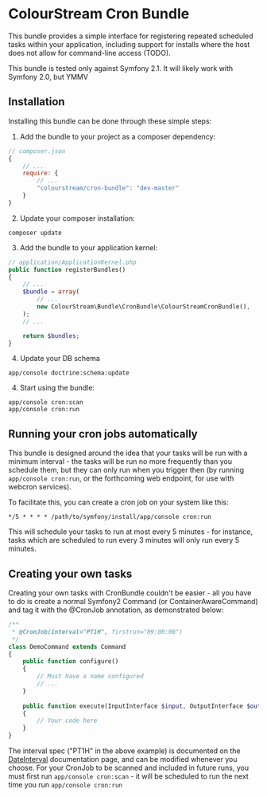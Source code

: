 # ColourStream Cron Bundle

This bundle provides a simple interface for registering repeated scheduled
tasks within your application, including support for installs where the host
does not allow for command-line access (TODO).

This bundle is tested only against Symfony 2.1. It will likely work with Symfony 2.0, but YMMV

## Installation

Installing this bundle can be done through these simple steps:

1. Add the bundle to your project as a composer dependency:
```javascript
// composer.json
{
    // ...
    require: {
        // ...
        "colourstream/cron-bundle": "dev-master"
    }
}
```

2. Update your composer installation:
```shell
composer update
````

3. Add the bundle to your application kernel:
```php
// application/ApplicationKernel.php
public function registerBundles()
{
	// ...
	$bundle = array(
		// ...
        new ColourStream\Bundle\CronBundle\ColourStreamCronBundle(),
	);
    // ...

    return $bundles;
}
```

4. Update your DB schema
```shell
app/console doctrine:schema:update
```

4. Start using the bundle:
```shell
app/console cron:scan
app/console cron:run
```

## Running your cron jobs automatically

This bundle is designed around the idea that your tasks will be run with a minimum interval - the tasks will be run no more frequently than you schedule them, but they can only run when you trigger then (by running `app/console cron:run`, or the forthcoming web endpoint, for use with webcron services).

To facilitate this, you can create a cron job on your system like this:
```
*/5 * * * * /path/to/symfony/install/app/console cron:run
```
This will schedule your tasks to run at most every 5 minutes - for instance, tasks which are scheduled to run every 3 minutes will only run every 5 minutes.

## Creating your own tasks

Creating your own tasks with CronBundle couldn't be easier - all you have to do is create a normal Symfony2 Command (or ContainerAwareCommand) and tag it with the @CronJob annotation, as demonstrated below:
```php
/**
 * @CronJob(interval="PT1H", firstrun="09:00:00")
 */
class DemoCommand extends Command
{
    public function configure()
    {
		// Must have a name configured
		// ...
    }
    
    public function execute(InputInterface $input, OutputInterface $output)
    {
		// Your code here
    }
}
```

The interval spec ("PT1H" in the above example) is documented on the [DateInterval](http://au.php.net/manual/en/dateinterval.construct.php) documentation page, and can be modified whenever you choose.
For your CronJob to be scanned and included in future runs, you must first run `app/console cron:scan` - it will be scheduled to run the next time you run `app/console cron:run`
